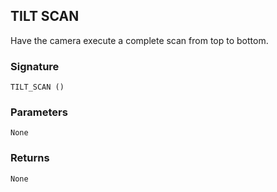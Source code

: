 ## TILT SCAN

Have the camera execute a complete scan from top to bottom.

### Signature

`TILT_SCAN ()`


### Parameters

`None`


### Returns

`None`